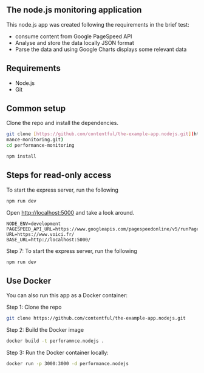## The node.js monitoring application

This node.js app was created following the requirements in the brief test:

- consume content from Google PageSpeed API
- Analyse and store the data locally JSON format
- Parse the data and using Google Charts displays some relevant data

## Requirements

* Node.js
* Git


## Common setup

Clone the repo and install the dependencies.

```bash
git clone [https://github.com/contentful/the-example-app.nodejs.git](https://github.com/MhemedAbderrahmen/
mance-monitoring.git)
cd performance-monitoring
```

```bash
npm install
```

## Steps for read-only access

To start the express server, run the following

```bash
npm run dev
```
Open [http://localhost:5000](http://localhost:5000) and take a look around.

```
NODE_ENV=development
PAGESPEED_API_URL=https://www.googleapis.com/pagespeedonline/v5/runPagespeed?
URL=https://www.voici.fr/
BASE_URL=http://localhost:5000/
```

Step 7: To start the express server, run the following
```bash
npm run dev
```

## Use Docker
You can also run this app as a Docker container:

Step 1: Clone the repo

```bash
git clone https://github.com/contentful/the-example-app.nodejs.git
```

Step 2: Build the Docker image

```bash
docker build -t perforamnce.nodejs .
```

Step 3: Run the Docker container locally:

```bash
docker run -p 3000:3000 -d performance.nodejs
```
